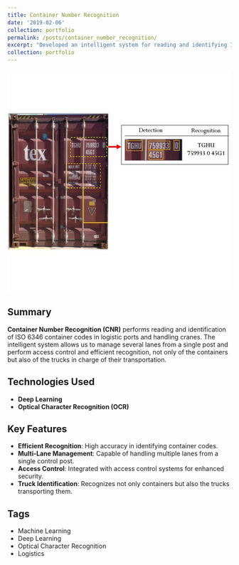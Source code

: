 ```yaml
---
title: Container Number Recognition
date: '2019-02-06'
collection: portfolio
permalink: /posts/container_number_recognition/
excerpt: "Developed an intelligent system for reading and identifying ISO 6346 container codes in logistics ports, enhancing access control and efficiency.<br/><img src='/images/portfolio/cn1.jpg'>"
collection: portfolio
---
```


![Container Number Recognition](../images/portfolio/cn1.jpg)

## Summary
**Container Number Recognition (CNR)** performs reading and identification of ISO 6346 container codes in logistic ports and handling cranes. The intelligent system allows us to manage several lanes from a single post and perform access control and efficient recognition, not only of the containers but also of the trucks in charge of their transportation.

## Technologies Used
- **Deep Learning**
- **Optical Character Recognition (OCR)**

## Key Features
- **Efficient Recognition**: High accuracy in identifying container codes.
- **Multi-Lane Management**: Capable of handling multiple lanes from a single control post.
- **Access Control**: Integrated with access control systems for enhanced security.
- **Truck Identification**: Recognizes not only containers but also the trucks transporting them.

## Tags
- Machine Learning
- Deep Learning
- Optical Character Recognition
- Logistics

